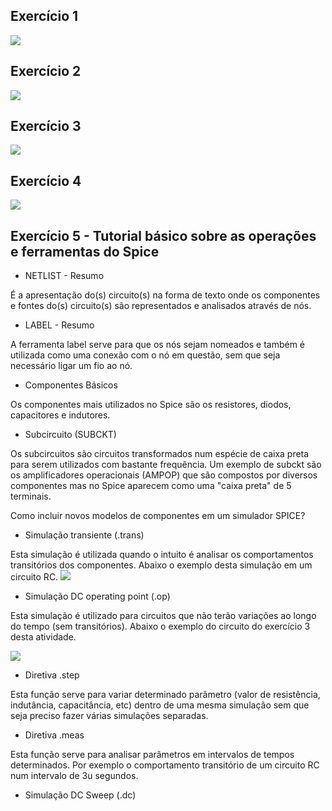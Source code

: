 ## Exercício 1
![](https://github.com/estevaoweiss/ELN22104_2020_2/blob/main/Estev%C3%A3o%20Weiss/Atividade%201/Exerc%C3%ADcio%201.jpg?raw=true)

## Exercício 2
![](https://github.com/estevaoweiss/ELN22104_2020_2/blob/main/Estev%C3%A3o%20Weiss/Atividade%201/Exerc%C3%ADcio%202.jpg?raw=true)

## Exercício 3
![](https://github.com/estevaoweiss/ELN22104_2020_2/blob/main/Estev%C3%A3o%20Weiss/Atividade%201/Exerc%C3%ADcio%203.jpg?raw=true)

## Exercício 4
![](https://github.com/estevaoweiss/ELN22104_2020_2/blob/main/Estev%C3%A3o%20Weiss/Atividade%201/Exerc%C3%ADcio%2004.jpg?raw=true)



## Exercício 5 - Tutorial básico sobre as operações e ferramentas do Spice

* NETLIST - Resumo

É a apresentação do(s) circuito(s) na forma de texto onde os componentes e fontes do(s) circuito(s) são representados e analisados através de nós.

* LABEL - Resumo

A ferramenta label serve para que os nós sejam nomeados e também é utilizada como uma conexão com o nó em questão, sem que seja necessário ligar um fio ao nó.

* Componentes Básicos

Os componentes mais utilizados no Spice são os resistores, diodos, capacitores e indutores.

* Subcircuito (SUBCKT)

Os subcircuitos são circuitos transformados num espécie de caixa preta para serem utilizados com bastante frequência. Um exemplo de subckt são os amplificadores operacionais (AMPOP) que são compostos por diversos componentes mas no Spice aparecem como uma "caixa preta" de 5 terminais.  

Como incluir novos modelos de componentes em um simulador SPICE?

* Simulação transiente (.trans)

Esta simulação é utilizada quando o intuito é analisar os comportamentos transitórios dos componentes. Abaixo o exemplo desta simulação em um circuito RC.
![](https://github.com/estevaoweiss/ELN22104_2020_2/blob/main/Estev%C3%A3o%20Weiss/Atividade%201/.trans.JPG?raw=true)

* Simulação DC operating point (.op)

Esta simulação é utilizado para circuitos que não terão variações ao longo do tempo (sem transitórios). Abaixo o exemplo do circuito do exercício 3 desta atividade.

![](https://github.com/estevaoweiss/ELN22104_2020_2/blob/main/Estev%C3%A3o%20Weiss/Atividade%201/.op.jpg?raw=true)

* Diretiva .step

Esta função serve para variar determinado parâmetro (valor de resistência, indutância, capacitância, etc) dentro de uma mesma simulação sem que seja preciso fazer várias simulações separadas. 

* Diretiva .meas

Esta função serve para analisar parâmetros em intervalos de tempos determinados. Por exemplo o comportamento transitório de um circuito RC num intervalo de 3u segundos.

* Simulação DC Sweep (.dc)


